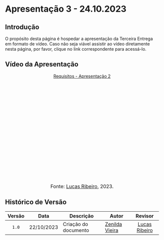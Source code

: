# Apresentação 3 - 24.10.2023

## Introdução

O propósito desta página é hospedar a apresentação da Terceira Entrega em formato de vídeo. Caso não seja viável assistir ao vídeo diretamente nesta página, por favor, clique no link correspondente para acessá-lo.

## Vídeo da Apresentação

<div align="center">

<p style="text-align: center"><a href="" target="blanket">Requisitos - Apresentação 2</a></p>

<iframe width="560" height="315" src="" title="Apresentação 3" frameborder="0" allow="accelerometer; autoplay; clipboard-write; encrypted-media; gyroscope; picture-in-picture" allowfullscreen></iframe>

<font size="3"><p style="text-align: center">Fonte: <a href="https://github.com/lucassouzs">Lucas Ribeiro</a>, 2023.</p></font>
</div >

## Histórico de Versão

|Versão|Data|Descrição|Autor|Revisor|
|:----:|----|---------|-----|:-------:|
|`1.0`|22/10/2023|Criação do documento|[Zenilda Vieira](https://github.com/zenildavieira)|[Lucas Ribeiro](https://github.com/lucassouzs)|
